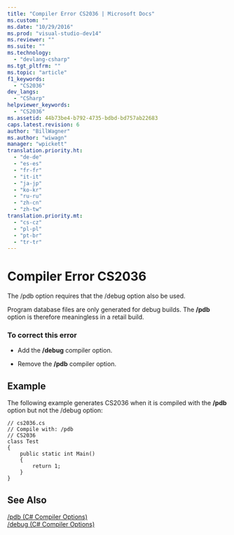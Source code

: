 ```yaml
---
title: "Compiler Error CS2036 | Microsoft Docs"
ms.custom: ""
ms.date: "10/29/2016"
ms.prod: "visual-studio-dev14"
ms.reviewer: ""
ms.suite: ""
ms.technology: 
  - "devlang-csharp"
ms.tgt_pltfrm: ""
ms.topic: "article"
f1_keywords: 
  - "CS2036"
dev_langs: 
  - "CSharp"
helpviewer_keywords: 
  - "CS2036"
ms.assetid: 44b73be4-b792-4735-bdbd-bd757ab22683
caps.latest.revision: 6
author: "BillWagner"
ms.author: "wiwagn"
manager: "wpickett"
translation.priority.ht: 
  - "de-de"
  - "es-es"
  - "fr-fr"
  - "it-it"
  - "ja-jp"
  - "ko-kr"
  - "ru-ru"
  - "zh-cn"
  - "zh-tw"
translation.priority.mt: 
  - "cs-cz"
  - "pl-pl"
  - "pt-br"
  - "tr-tr"
---
```

# Compiler Error CS2036
The /pdb option requires that the /debug option also be used.  
  
 Program database files are only generated for debug builds. The **/pdb** option is therefore meaningless in a retail build.  
  
### To correct this error  
  
-   Add the **/debug** compiler option.  
  
-   Remove the **/pdb** compiler option.  
  
## Example  
 The following example generates CS2036 when it is compiled with the **/pdb** option but not the /debug option:  
  
```  
// cs2036.cs  
// Compile with: /pdb  
// CS2036  
class Test  
{  
    public static int Main()  
    {  
        return 1;  
    }  
}  
```  
  
## See Also  
 [/pdb (C# Compiler Options)](../../csharp/language-reference/compiler-options/pdb-compiler-option.md)   
 [/debug (C# Compiler Options)](../../csharp/language-reference/compiler-options/debug-compiler-option.md)